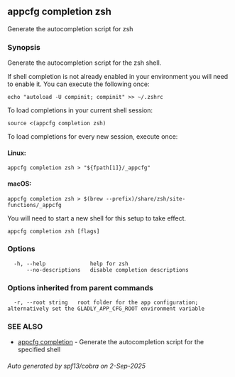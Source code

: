 ## appcfg completion zsh

Generate the autocompletion script for zsh

### Synopsis

Generate the autocompletion script for the zsh shell.

If shell completion is not already enabled in your environment you will need
to enable it.  You can execute the following once:

	echo "autoload -U compinit; compinit" >> ~/.zshrc

To load completions in your current shell session:

	source <(appcfg completion zsh)

To load completions for every new session, execute once:

#### Linux:

	appcfg completion zsh > "${fpath[1]}/_appcfg"

#### macOS:

	appcfg completion zsh > $(brew --prefix)/share/zsh/site-functions/_appcfg

You will need to start a new shell for this setup to take effect.


```
appcfg completion zsh [flags]
```

### Options

```
  -h, --help              help for zsh
      --no-descriptions   disable completion descriptions
```

### Options inherited from parent commands

```
  -r, --root string   root folder for the app configuration; alternatively set the GLADLY_APP_CFG_ROOT environment variable
```

### SEE ALSO

* [appcfg completion](appcfg_completion.md)	 - Generate the autocompletion script for the specified shell

###### Auto generated by spf13/cobra on 2-Sep-2025
